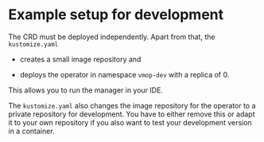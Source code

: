 # Example setup for development

The CRD must be deployed independently. Apart from that, the 
`kustomize.yaml` 

  * creates a small image repository and
 
  * deploys the operator in namespace `vmop-dev` with a replica of 0.
 
This allows you to run the manager in your IDE.

The `kustomize.yaml` also changes the image repository for the
operator to a private repository for development. You have to 
either remove this or adapt it to your own repository if you
also want to test your development version in a container.
